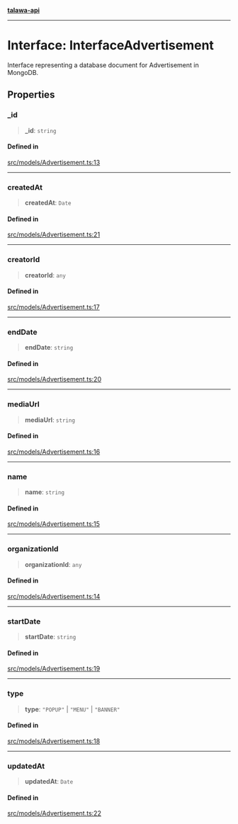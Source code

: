 [**talawa-api**](../../../README.md)

***

# Interface: InterfaceAdvertisement

Interface representing a database document for Advertisement in MongoDB.

## Properties

### \_id

> **\_id**: `string`

#### Defined in

[src/models/Advertisement.ts:13](https://github.com/Suyash878/talawa-api/blob/b5a9d8b4a1ea678a3d6f5b710b3721f91a3052fc/src/models/Advertisement.ts#L13)

***

### createdAt

> **createdAt**: `Date`

#### Defined in

[src/models/Advertisement.ts:21](https://github.com/Suyash878/talawa-api/blob/b5a9d8b4a1ea678a3d6f5b710b3721f91a3052fc/src/models/Advertisement.ts#L21)

***

### creatorId

> **creatorId**: `any`

#### Defined in

[src/models/Advertisement.ts:17](https://github.com/Suyash878/talawa-api/blob/b5a9d8b4a1ea678a3d6f5b710b3721f91a3052fc/src/models/Advertisement.ts#L17)

***

### endDate

> **endDate**: `string`

#### Defined in

[src/models/Advertisement.ts:20](https://github.com/Suyash878/talawa-api/blob/b5a9d8b4a1ea678a3d6f5b710b3721f91a3052fc/src/models/Advertisement.ts#L20)

***

### mediaUrl

> **mediaUrl**: `string`

#### Defined in

[src/models/Advertisement.ts:16](https://github.com/Suyash878/talawa-api/blob/b5a9d8b4a1ea678a3d6f5b710b3721f91a3052fc/src/models/Advertisement.ts#L16)

***

### name

> **name**: `string`

#### Defined in

[src/models/Advertisement.ts:15](https://github.com/Suyash878/talawa-api/blob/b5a9d8b4a1ea678a3d6f5b710b3721f91a3052fc/src/models/Advertisement.ts#L15)

***

### organizationId

> **organizationId**: `any`

#### Defined in

[src/models/Advertisement.ts:14](https://github.com/Suyash878/talawa-api/blob/b5a9d8b4a1ea678a3d6f5b710b3721f91a3052fc/src/models/Advertisement.ts#L14)

***

### startDate

> **startDate**: `string`

#### Defined in

[src/models/Advertisement.ts:19](https://github.com/Suyash878/talawa-api/blob/b5a9d8b4a1ea678a3d6f5b710b3721f91a3052fc/src/models/Advertisement.ts#L19)

***

### type

> **type**: `"POPUP"` \| `"MENU"` \| `"BANNER"`

#### Defined in

[src/models/Advertisement.ts:18](https://github.com/Suyash878/talawa-api/blob/b5a9d8b4a1ea678a3d6f5b710b3721f91a3052fc/src/models/Advertisement.ts#L18)

***

### updatedAt

> **updatedAt**: `Date`

#### Defined in

[src/models/Advertisement.ts:22](https://github.com/Suyash878/talawa-api/blob/b5a9d8b4a1ea678a3d6f5b710b3721f91a3052fc/src/models/Advertisement.ts#L22)
